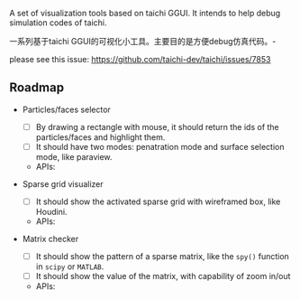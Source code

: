 A set of visualization tools based on taichi GGUI. It intends to help debug simulation codes of taichi. 

一系列基于taichi GGUI的可视化小工具。主要目的是方便debug仿真代码。- 

please see this issue:
https://github.com/taichi-dev/taichi/issues/7853

## Roadmap
- Particles/faces selector
  - [ ] By drawing a rectangle with mouse, it should return the ids of the particles/faces and highlight them.
  - [ ] It should have two modes: penatration mode and surface selection mode, like paraview.
  - APIs: 

- Sparse grid visualizer
  - [ ] It should show the activated sparse grid with wireframed box, like Houdini.
  - APIs: 


- Matrix checker
  - [ ] It should show the pattern of a sparse matrix, like the `spy()` function in `scipy` or `MATLAB`. 
  - [ ] It should show the value of the matrix, with capability of zoom in/out
  - APIs:


